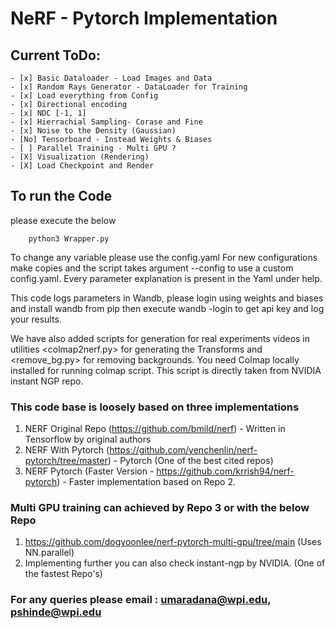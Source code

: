 # NeRF - Pytorch Implementation

## Current ToDo:

 
    - [x] Basic Dataloader - Load Images and Data 
    - [x] Random Rays Generator - DataLoader for Training
    - [x] Load everything from Config
    - [x] Directional encoding 
    - [x] NDC [-1, 1]
    - [x] Hierrachial Sampling- Corase and Fine
    - [x] Noise to the Density (Gaussian)
    - [No] Tensorboard - Instead Weights & Biases
    - [ ] Parallel Training - Multi GPU ?
    - [X] Visualization (Rendering)
    - [X] Load Checkpoint and Render


## To run the Code

please execute the below

        python3 Wrapper.py

To change any variable please use the config.yaml 
For new configurations make copies and the script takes argument --config to use a custom config.yaml. Every parameter explanation is present in the Yaml under help.


This code logs parameters in Wandb, please login using weights and biases and install wandb from pip then execute wandb -login to get api key and log your results.

We have also added scripts for generation for real experiments videos in utilities <colmap2nerf.py> for generating the Transforms and <remove_bg.py> for removing backgrounds. 
You need Colmap locally installed for running colmap script. This script is directly taken from NVIDIA instant NGP repo.

### This code base is loosely based on three implementations
1. NERF Original Repo (https://github.com/bmild/nerf) - Written in Tensorflow by original authors
2. NERF With Pytorch (https://github.com/yenchenlin/nerf-pytorch/tree/master) - Pytorch (One of the best cited repos)
3. NERF Pytorch (Faster Version - https://github.com/krrish94/nerf-pytorch) - Faster implementation based on Repo 2.

### Multi GPU training can achieved by Repo 3 or with the below Repo
1. https://github.com/dogyoonlee/nerf-pytorch-multi-gpu/tree/main (Uses NN.parallel)
2. Implementing further you can also check instant-ngp by NVIDIA. (One of the fastest Repo's)


### For any queries please email : umaradana@wpi.edu, pshinde@wpi.edu